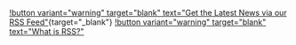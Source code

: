 [!button variant="warning" target="blank" text="Get the Latest News via our RSS Feed"](https://fcp.cafe/rss.xml){target="_blank"}
[!button variant="warning" target="blank" text="What is RSS?"](https://fcp.cafe/rss/)
